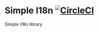 # Simple I18n  [![CircleCI](https://circleci.com/gh/prageeth/simple-i18n.svg?style=svg)](https://circleci.com/gh/prageeth/simple-i18n)

Simple i18n library

